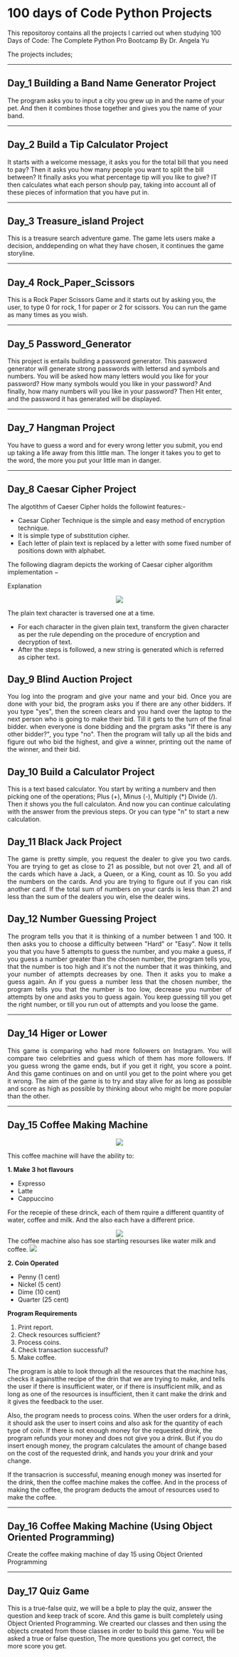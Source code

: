# 100 days of Code Python Projects

This repositoroy contains all the projects I carried out when studying 100 Days of Code: 
The Complete Python Pro Bootcamp By Dr. Angela Yu 

The projects includes;

--- 
## Day_1 Building a Band Name Generator Project

The program asks you to input a city you grew up in and the name of your pet. And then it combines those together and gives you the name of your band.

---
## Day_2 Build a Tip Calculator Project

It starts with a welcome message, it asks you for the total bill that you need to pay? Then it asks you how many people you want to split the bill between? It finally asks you what percentage tip will you like to give? IT then calculates what each person shoulp pay, taking into account all of these pieces of information that you have put in.

---
## Day_3 Treasure_island Project

This is a treasure search adventure game. The game lets users make a decision, anddepending on what they have chosen, it continues the game storyline.

---
## Day_4 Rock_Paper_Scissors

This is a Rock Paper Scissors Game and it starts out by asking you, the user, to type 0 for rock, 1 for paper or 2 for scissors. You can run the game as many times as you wish.

---
## Day_5 Password_Generator

<p aligh="Justify">
This project is entails building a password generator. This password generator will generate strong passwords with lettersd and symbols and numbers. You will be asked how many letters would you like for your password? How many symbols would you like in your password? And finally, how many numbers will you like in your password? Then Hit enter, and the password it has generated will be displayed.
</p>

---
## Day_7 Hangman Project

You have to guess a word and for every wrong letter you submit, you end up taking a life away from this little man. The longer it takes you to get to the word, the more you put your little man in danger.

---
## Day_8 Caesar Cipher Project

The algotithm of Caeser Cipher holds the followint features:-

- Caesar Cipher Technique is the simple and easy method of encryption technique.
- It is simple type of substitution cipher.
- Each letter of plain text is replaced by a letter with some fixed number of positions down with alphabet.

The following diagram depicts the working of Caesar cipher algorithm implementation −

Explanation
<div align="center">
 <img src="/img/algorithm_caesar_cipher.jpg">
</div>

The plain text character is traversed one at a time.

- For each character in the given plain text, transform the given character as per the rule depending on the procedure of encryption and decryption of text.
- After the steps is followed, a new string is generated which is referred as cipher text.

## Day_9 Blind Auction Project
<p align="Justify">
You log into the program and give your name and your bid. Once you are done with your bid, the program asks you if there are any other bidders. If you type "yes", then the screen clears and you hand over the laptop to the next person who is going to make their bid. Till it gets to the turn of the final bidder. when everyone is done bidding and the prgram asks "If there is any other bidder?", you type "no". Then the program will tally up all the bids and figure out who bid the highest, and give a winner, printing out the name of the winner, and their bid. 
</p>
 
## Day_10 Build a Calculator Project
<p aligh="Justify">
This is a text based calculator. You start by writing a numberv  and then picking one of the operations; Plus (+), Minus (-), Multiply (*) Divide (/). Then it shows you the full calculaton. And now you can continue calculating with the answer from the previous steps. Or you can type "n" to start a new calculation.
</p>
 
## Day_11 Black Jack Project
<p align="Justify">
The game is pretty simple, you request the dealer to give you two cards. You are trying to get as close to 21 as possible, but not over 21, and all of the cards which have a Jack, a Queen, or a King, count as 10. So you add the numbers on the cards. And you are trying to figure out if you can risk another card. If the total sum of numbers on your cards is less than 21 and less than the sum of the dealers you win, else the dealer wins.
</p>

## Day_12 Number Guessing Project
<p align="Justify">
   The program tells you that it is thinking of a number between 1 and 100. It then asks you to        choose a difficulty between "Hard" or "Easy". Now it tells you that you have 5 attempts to guess    the number, and you make a guess, if you guess a number greater than the chosen number, the        program tells you, that the number is too high and it's not the  number that it was thinking,      and your number of attempts decreases by one. Then it asks you to make a guess again. An if you    guess a number less that the chosen number, the program tells you that the number is too low,      decrease you number of attempts by one and asks you to guess again. You keep guessing till you      get the right number, or till you run out of attempts and you loose the game.
</p>

---
## Day_14 Higer or Lower
<p align="Justify">
This game is comparing who had more followers on Instagram. You will compare two celebrities and guess which of them has more followers. If you guess wrong the game ends, but if you get it right, you score a point. And this game continues on and on until you get to the point where you get it wrong. The aim of the game is to try and stay alive for as long as possible and score as high as possible by thinking about who might be more popular than the other.
</p>

---
## Day_15 Coffee Making Machine
<div align="center">
 <img src="/img/coffee_machine.jpg">
</div>
<p align="Justify">
This coffee machine will have the ability to:
 
**1. Make 3 hot flavours**
 * Expresso
 * Latte
 * Cappuccino
 
For the recepie of these drinck, each of them rquire a different quantity of water, coffee and milk. And the also each have a different price.
 
<div align="center">
<img src="/img/coffee_types.png">
</div>
The coffee machine also has soe starting resourses like water milk and coffee.

<img src="/img/starting_resources.png">

**2. Coin Operated**
* Penny (1 cent)
* Nickel (5 cent)
* Dime (10 cent)
* Quarter (25 cent)

**Program Requirements**
1. Print report.
2. Check resources sufficient?
3. Process coins.
4. Check transaction successful?
5. Make coffee.

<p aligh="Justify">
The program is able to look through all the resources that the machine has, checks it againstthe recipe of the drin that we are trying to make, and tells the user if there is insufficient water, or if there is insufficient milk, and as long as one of the resources is insufficient, then it cant make the drink and it gives the feedback to the user. 

Also, the program needs to process coins. When the user orders for a drink, it should ask the user to insert coins and also ask for the quantity of each type of coin. If there is not enough money for the requested drink, the program refunds your money and does not give you a drink. But if you do insert enough money, the program calculates the amount of change based on the cost of the requested drink, and hands you your drink and your change.

If the transacrion is successful, meaning enough money was inserted for the drink, then the coffee machine makes the coffee. And in the process of making the coffee, the program deducts the amout of resources used to make the coffee.
</p>

---
## Day_16 Coffee Making Machine (Using Object Oriented Programming)

Create the coffee making machine of day 15 using Object Oriented Programming

---
## Day_17 Quiz Game
<p aligh="Justify">
This is a true-false quiz, we will be a bple to play the quiz, answer the question and keep track of score. And this game is built completely using Object Oriented Programming. We crearted our classes and then using the objects created from those classes in order to build this game. You will be asked a true or false question, The more questions you get correct, the more score you get.
</p>
